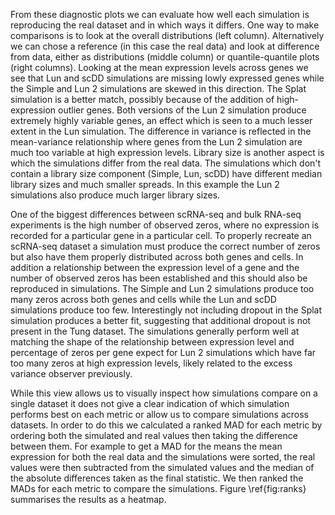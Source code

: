 From these diagnostic plots we can evaluate how well each simulation is reproducing the real dataset and in which ways it differs. One way to make comparisons is to look at the overall distributions (left column). Alternatively we can chose a reference (in this case the real data) and look at difference from data, either as distributions (middle column) or quantile-quantile plots (right columns). Looking at the mean expression levels across genes we see that Lun and scDD simulations are missing lowly expressed genes while the Simple and Lun 2 simulations are skewed in this direction. The Splat simulation is a better match, possibly because of the addition of high-expression outlier genes. Both versions of the Lun 2 simulation produce extremely highly variable genes, an effect which is seen to a much lesser extent in the Lun simulation. The difference in variance is reflected in the mean-variance relationship where genes from the Lun 2 simulation are much too variable at high expression levels. Library size is another aspect is which the simulations differ from the real data. The simulations which don't contain a library size component (Simple, Lun, scDD) have different median library sizes and much smaller spreads. In this example the Lun 2 simulations also produce much larger library sizes.

One of the biggest differences between scRNA-seq and bulk RNA-seq experiments is the high number of observed zeros, where no expression is recorded for a particular gene in a particular cell. To properly recreate an scRNA-seq dataset a simulation must produce the correct number of zeros but also have them properly distributed across both genes and cells. In addition a relationship between the expression level of a gene and the number of observed zeros has been established and this should also be reproduced in simulations. The Simple and Lun 2 simulations produce too many zeros across both genes and cells while the Lun and scDD simulations produce too few. Interestingly not including dropout in the Splat simulation produces a better fit, suggesting that additional dropout is not present in the Tung dataset. The simulations generally perform well at matching the shape of the relationship between expression level and percentage of zeros per gene expect for Lun 2 simulations which have far too many zeros at high expression levels, likely related to the excess variance observer previously.

While this view allows us to visually inspect how simulations compare on a single dataset it does not give a clear indication of which simulation performs best on each metric or allow us to compare simulations across datasets. In order to do this we calculated a ranked MAD for each metric by ordering both the simulated and real values then taking the difference between them. For example to get a MAD for the means the mean expression for both the real data and the simulations were sorted, the real values were then subtracted from the simulated values and the median of the absolute differences taken as the final statistic. We then ranked the MADs for each metric to compare the simulations. Figure \ref{fig:ranks} summarises the results as a heatmap.